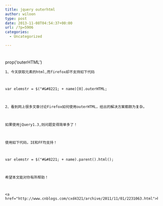 ```yaml
---
title: jquery outerhtml
author: wiloon
type: post
date: 2013-11-08T04:54:37+00:00
url: /?p=5906
categories:
  - Uncategorized

---
```

# 

prop(&#8216;outerHTML&#8217;)

<div id="cnblogs_post_body">
  
    1、今天获取元素的html,而firefox却不支持如下代码
  
  
  
    var elemstr = $("#&#8221; + name)[0].outerHTML;
  
  
  
    2、看到网上很多文章讨论Firefox如何使用outerHTML，给出的解决方案都颇为复杂。
  
  
  
    如果使用jQuery1.3,则问题变得简单多了！
  
  
  
    使用如下代码，IE和FF均支持！
  
  
  
    var elemstr = $("#&#8221; + name).parent().html();
  
  
  
    希望本文能对你有所帮助！
  
  
  
    <a href="http://www.cnblogs.com/cxd4321/archive/2011/11/01/2231063.html">http://www.cnblogs.com/cxd4321/archive/2011/11/01/2231063.html</a>
  
